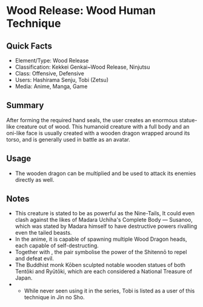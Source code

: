 # Wood Release: Wood Human Technique

## Quick Facts
- Element/Type: Wood Release
- Classification: Kekkei Genkai~Wood Release, Ninjutsu
- Class: Offensive, Defensive
- Users: Hashirama Senju, Tobi (Zetsu)
- Media: Anime, Manga, Game

## Summary
After forming the required hand seals, the user creates an enormous statue-like creature out of wood. This humanoid creature with a full body and an oni-like face is usually created with a wooden dragon wrapped around its torso, and is generally used in battle as an avatar.

## Usage
- The wooden dragon can be multiplied and be used to attack its enemies directly as well.

## Notes
- This creature is stated to be as powerful as the Nine-Tails, It could even clash against the likes of Madara Uchiha's Complete Body — Susanoo, which was stated by Madara himself to have destructive powers rivalling even the tailed beasts.
- In the anime, it is capable of spawning multiple Wood Dragon heads, each capable of self-destructing.
- Together with , the pair symbolise the power of the Shitennō to repel and defeat evil.
- The Buddhist monk Kōben sculpted notable wooden statues of both Tentōki and Ryūtōki, which are each considered a National Treasure of Japan.
- * While never seen using it in the series, Tobi is listed as a user of this technique in Jin no Sho.
